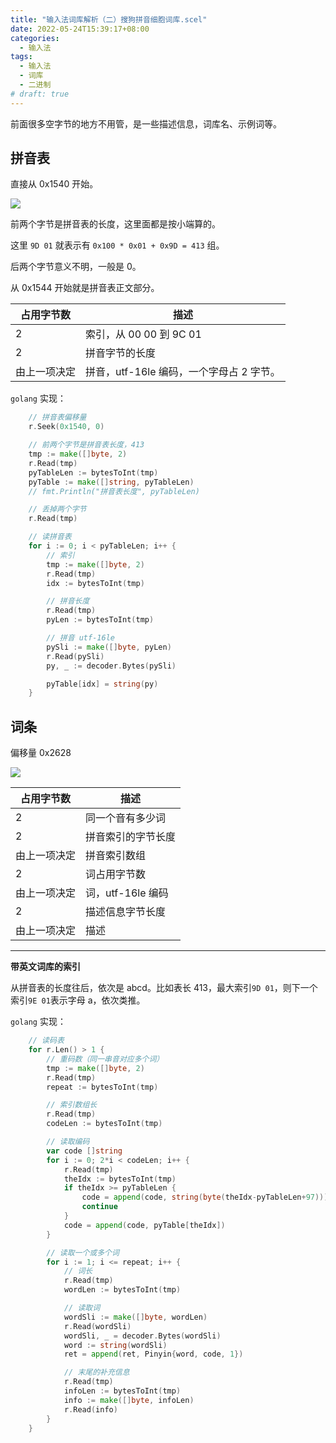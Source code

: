 ```yaml
---
title: "输入法词库解析（二）搜狗拼音细胞词库.scel"
date: 2022-05-24T15:39:17+08:00
categories:
  - 输入法
tags:
  - 输入法
  - 词库
  - 二进制
# draft: true
---
```


前面很多空字节的地方不用管，是一些描述信息，词库名、示例词等。

## 拼音表

直接从 0x1540 开始。

![](https://tucang.cc/api/image/show/7c7ba509a61717b904ec30fea41fb488)

前两个字节是拼音表的长度，这里面都是按小端算的。

这里 `9D 01` 就表示有 `0x100 * 0x01 + 0x9D = 413` 组。

后两个字节意义不明，一般是 0。

从 0x1544 开始就是拼音表正文部分。

| 占用字节数   | 描述                                     |
| ------------ | ---------------------------------------- |
| 2            | 索引，从 00 00 到 9C 01                  |
| 2            | 拼音字节的长度                           |
| 由上一项决定 | 拼音，utf-16le 编码，一个字母占 2 字节。 |

`golang` 实现：

```go
    // 拼音表偏移量
    r.Seek(0x1540, 0)

    // 前两个字节是拼音表长度，413
    tmp := make([]byte, 2)
    r.Read(tmp)
    pyTableLen := bytesToInt(tmp)
    pyTable := make([]string, pyTableLen)
    // fmt.Println("拼音表长度", pyTableLen)

    // 丢掉两个字节
    r.Read(tmp)

    // 读拼音表
    for i := 0; i < pyTableLen; i++ {
        // 索引
        tmp := make([]byte, 2)
        r.Read(tmp)
        idx := bytesToInt(tmp)

        // 拼音长度
        r.Read(tmp)
        pyLen := bytesToInt(tmp)

        // 拼音 utf-16le
        pySli := make([]byte, pyLen)
        r.Read(pySli)
        py, _ := decoder.Bytes(pySli)

        pyTable[idx] = string(py)
    }
```

## 词条

偏移量 0x2628

![](https://tucang.cc/api/image/show/1ccbf630635055b1a5c74949c4ef90ac)

| 占用字节数   | 描述               |
| ------------ | ------------------ |
| 2            | 同一个音有多少词   |
| 2            | 拼音索引的字节长度 |
| 由上一项决定 | 拼音索引数组       |
| 2            | 词占用字节数       |
| 由上一项决定 | 词，utf-16le 编码  |
| 2            | 描述信息字节长度   |
| 由上一项决定 | 描述               |

--- 
**带英文词库的索引**

从拼音表的长度往后，依次是 abcd。比如表长 413，最大索引`9D 01`，则下一个索引`9E 01`表示字母 a，依次类推。

`golang` 实现：

```go
    // 读码表
    for r.Len() > 1 {
        // 重码数（同一串音对应多个词）
        tmp := make([]byte, 2)
        r.Read(tmp)
        repeat := bytesToInt(tmp)

        // 索引数组长
        r.Read(tmp)
        codeLen := bytesToInt(tmp)

        // 读取编码
        var code []string
        for i := 0; 2*i < codeLen; i++ {
            r.Read(tmp)
            theIdx := bytesToInt(tmp)
            if theIdx >= pyTableLen {
                code = append(code, string(byte(theIdx-pyTableLen+97)))
                continue
            }
            code = append(code, pyTable[theIdx])
        }

        // 读取一个或多个词
        for i := 1; i <= repeat; i++ {
            // 词长
            r.Read(tmp)
            wordLen := bytesToInt(tmp)

            // 读取词
            wordSli := make([]byte, wordLen)
            r.Read(wordSli)
            wordSli, _ = decoder.Bytes(wordSli)
            word := string(wordSli)
            ret = append(ret, Pinyin{word, code, 1})

            // 末尾的补充信息
            r.Read(tmp)
            infoLen := bytesToInt(tmp)
            info := make([]byte, infoLen)
            r.Read(info)
        }
    }
```
